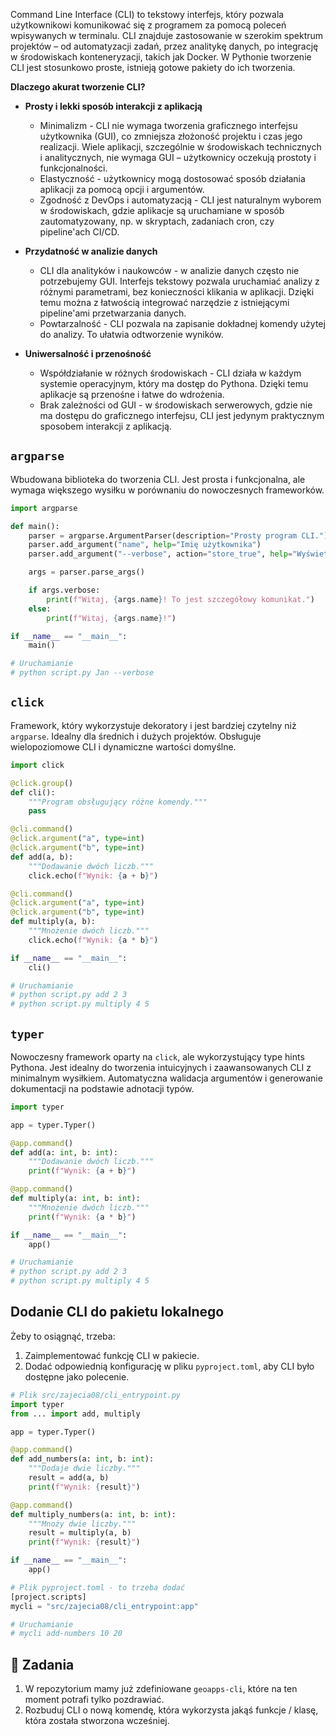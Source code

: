 Command Line Interface (CLI) to tekstowy interfejs, który pozwala użytkownikowi komunikować się z programem za pomocą poleceń wpisywanych w terminalu. CLI znajduje zastosowanie w szerokim spektrum projektów – od automatyzacji zadań, przez analitykę danych, po integrację w środowiskach konteneryzacji, takich jak Docker. W Pythonie tworzenie CLI jest stosunkowo proste, istnieją gotowe pakiety do ich tworzenia.

**Dlaczego akurat tworzenie CLI?**

- **Prosty i lekki sposób interakcji z aplikacją**

    - Minimalizm - CLI nie wymaga tworzenia graficznego interfejsu użytkownika (GUI), co zmniejsza złożoność projektu i czas jego realizacji. Wiele aplikacji, szczególnie w środowiskach technicznych i analitycznych, nie wymaga GUI – użytkownicy oczekują prostoty i funkcjonalności.
    - Elastyczność - użytkownicy mogą dostosować sposób działania aplikacji za pomocą opcji i argumentów.
    - Zgodność z DevOps i automatyzacją - CLI jest naturalnym wyborem w środowiskach, gdzie aplikacje są uruchamiane w sposób zautomatyzowany, np. w skryptach, zadaniach cron, czy pipeline'ach CI/CD.

- **Przydatność w analizie danych**

    - CLI dla analityków i naukowców - w analizie danych często nie potrzebujemy GUI. Interfejs tekstowy pozwala uruchamiać analizy z różnymi parametrami, bez konieczności klikania w aplikacji. Dzięki temu można z łatwością integrować narzędzie z istniejącymi pipeline'ami przetwarzania danych.
    - Powtarzalność - CLI pozwala na zapisanie dokładnej komendy użytej do analizy. To ułatwia odtworzenie wyników.

- **Uniwersalność i przenośność**

    - Współdziałanie w różnych środowiskach - CLI działa w każdym systemie operacyjnym, który ma dostęp do Pythona. Dzięki temu aplikacje są przenośne i łatwe do wdrożenia.
    - Brak zależności od GUI - w środowiskach serwerowych, gdzie nie ma dostępu do graficznego interfejsu, CLI jest jedynym praktycznym sposobem interakcji z aplikacją.

## `argparse`

Wbudowana biblioteka do tworzenia CLI. Jest prosta i funkcjonalna, ale wymaga większego wysiłku w porównaniu do nowoczesnych frameworków.

```python
import argparse

def main():
    parser = argparse.ArgumentParser(description="Prosty program CLI.")
    parser.add_argument("name", help="Imię użytkownika")
    parser.add_argument("--verbose", action="store_true", help="Wyświetla dodatkowe informacje")

    args = parser.parse_args()

    if args.verbose:
        print(f"Witaj, {args.name}! To jest szczegółowy komunikat.")
    else:
        print(f"Witaj, {args.name}!")

if __name__ == "__main__":
    main()

# Uruchamianie
# python script.py Jan --verbose
```

## `click`

Framework, który wykorzystuje dekoratory i jest bardziej czytelny niż `argparse`. Idealny dla średnich i dużych projektów. Obsługuje wielopoziomowe CLI i dynamiczne wartości domyślne.

```python
import click

@click.group()
def cli():
    """Program obsługujący różne komendy."""
    pass

@cli.command()
@click.argument("a", type=int)
@click.argument("b", type=int)
def add(a, b):
    """Dodawanie dwóch liczb."""
    click.echo(f"Wynik: {a + b}")

@cli.command()
@click.argument("a", type=int)
@click.argument("b", type=int)
def multiply(a, b):
    """Mnożenie dwóch liczb."""
    click.echo(f"Wynik: {a * b}")

if __name__ == "__main__":
    cli()

# Uruchamianie
# python script.py add 2 3
# python script.py multiply 4 5
```

## `typer`

Nowoczesny framework oparty na `click`, ale wykorzystujący type hints Pythona. Jest idealny do tworzenia intuicyjnych i zaawansowanych CLI z minimalnym wysiłkiem. Automatyczna walidacja argumentów i generowanie dokumentacji na podstawie adnotacji typów.

```python
import typer

app = typer.Typer()

@app.command()
def add(a: int, b: int):
    """Dodawanie dwóch liczb."""
    print(f"Wynik: {a + b}")

@app.command()
def multiply(a: int, b: int):
    """Mnożenie dwóch liczb."""
    print(f"Wynik: {a * b}")

if __name__ == "__main__":
    app()

# Uruchamianie
# python script.py add 2 3
# python script.py multiply 4 5
```

## Dodanie CLI do pakietu lokalnego

Żeby to osiągnąć, trzeba:

1. Zaimplementować funkcję CLI w pakiecie.
2. Dodać odpowiednią konfigurację w pliku `pyproject.toml`, aby CLI było dostępne jako polecenie.

```python
# Plik src/zajecia08/cli_entrypoint.py
import typer
from ... import add, multiply

app = typer.Typer()

@app.command()
def add_numbers(a: int, b: int):
    """Dodaje dwie liczby."""
    result = add(a, b)
    print(f"Wynik: {result}")

@app.command()
def multiply_numbers(a: int, b: int):
    """Mnoży dwie liczby."""
    result = multiply(a, b)
    print(f"Wynik: {result}")

if __name__ == "__main__":
    app()
```

```python
# Plik pyproject.toml - to trzeba dodać
[project.scripts]
mycli = "src/zajecia08/cli_entrypoint:app"

# Uruchamianie
# mycli add-numbers 10 20
```

## 📝 Zadania

1. W repozytorium mamy już zdefiniowane `geoapps-cli`, które na ten moment potrafi tylko pozdrawiać.
2. Rozbuduj CLI o nową komendę, która wykorzysta jakąś funkcje / klasę, która została stworzona wcześniej.